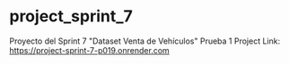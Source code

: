 # project_sprint_7
Proyecto del Sprint 7 "Dataset Venta de Vehículos"
Prueba 1
Project Link: https://project-sprint-7-p019.onrender.com